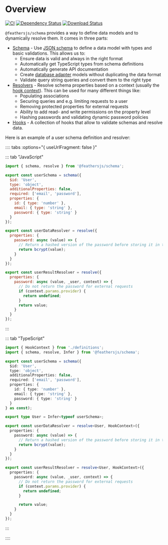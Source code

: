 # Overview

[![CI](https://github.com/feathersjs/feathers/workflows/CI/badge.svg)](https://github.com/feathersjs/feathers/actions?query=workflow%3ACI)
[![Dependency Status](https://img.shields.io/david/feathersjs/feathers.svg?style=flat-square&path=packages/socketio)](https://david-dm.org/feathersjs/feathers?path=packages/schema)
[![Download Status](https://img.shields.io/npm/dm/@feathersjs/schema.svg?style=flat-square)](https://www.npmjs.com/package/@feathersjs/schema)

`@feathersjs/schema` provides a way to define data models and to dynamically resolve them. It comes in three parts:

- [Schema](./schema.md) - Use [JSON schema](https://json-schema.org/) to define a data model with types and basic validations. This allows us to:
  - Ensure data is valid and always in the right format
  - Automatically get TypeScript types from schema definitions
  - Automatically generate API documentation
  - Create [database adapter](../databases/commond.md) models without duplicating the data format
  - Validate query string queries and convert them to the right type
- [Resolvers](./resolvers.md) - Resolve schema properties based on a context (usually the [hook context]()). This can be used for many different things like:
  - Populating associations
  - Securing queries and e.g. limiting requests to a user
  - Removing protected properties for external requests
  - Ability to add read- and write permissions on the property level
  - Hashing passwords and validating dynamic password policies
- [Hooks](./hooks.md) - A collection of hooks that allow to validate schemas and resolve data.

Here is an example of a user schema definition and resolver:

:::: tabs :options="{ useUrlFragment: false }"

::: tab "JavaScript"
```js
import { schema, resolve } from '@feathersjs/schema';

export const userSchema = schema({
  $id: 'User',
  type: 'object',
  additionalProperties: false,
  required: ['email', 'password'],
  properties: {
    id: { type: 'number' },
    email: { type: 'string' },
    password: { type: 'string' }
  }
});

export const userDataResolver = resolve({
  properties: {
    password: async (value) => {
      // Return a hashed version of the password before storing it in the database
      return bcrypt(value);
    }
  }
});

export const userResultResolver = resolve({
  properties: {
    password: async (value, _user, context) => {
      // Do not return the password for external requests
      if (context.params.provider) {
        return undefined;
      }
      return value;
    }
  }
});
```
:::

::: tab "TypeScript"
```ts
import { HookContext } from './definitions';
import { schema, resolve, Infer } from '@feathersjs/schema';

export const userSchema = schema({
  $id: 'User',
  type: 'object',
  additionalProperties: false,
  required: ['email', 'password'],
  properties: {
    id: { type: 'number' },
    email: { type: 'string' },
    password: { type: 'string' }
  }
} as const);

export type User = Infer<typeof userSchema>;

export const userDataResolver = resolve<User, HookContext>({
  properties: {
    password: async (value) => {
      // Return a hashed version of the password before storing it in the database
      return bcrypt(value);
    }
  }
});

export const userResultResolver = resolve<User, HookContext>({
  properties: {
    password: async (value, _user, context) => {
      // Do not return the password for external requests
      if (context.params.provider) {
        return undefined;
      }

      return value;
    }
  }
});
```
:::

::::
